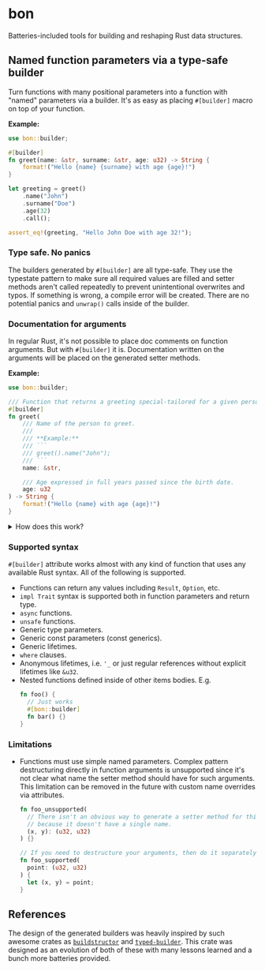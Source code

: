 # bon

Batteries-included tools for building and reshaping Rust data structures.

## Named function parameters via a type-safe builder

Turn functions with many positional parameters into a function with "named" parameters via a builder. It's as easy as placing `#[builder]` macro on top of your function.

**Example:**

```rust
use bon::builder;

#[builder]
fn greet(name: &str, surname: &str, age: u32) -> String {
    format!("Hello {name} {surname} with age {age}!")
}

let greeting = greet()
    .name("John")
    .surname("Doe")
    .age(32)
    .call();

assert_eq!(greeting, "Hello John Doe with age 32!");
```

### Type safe. No panics

The builders generated by `#[builder]` are all type-safe. They use the typestate pattern to make sure all required values are filled and setter methods aren't called repeatedly to prevent unintentional overwrites and typos. If something is wrong, a compile error will be created. There are no potential panics and `unwrap()` calls inside of the builder.

### Documentation for arguments

In regular Rust, it's not possible to place doc comments on function arguments. But with `#[builder]` it is. Documentation written on the arguments will be placed on the generated setter methods.

**Example:**

```rust
use bon::builder;

/// Function that returns a greeting special-tailored for a given person
#[builder]
fn greet(
    /// Name of the person to greet.
    ///
    /// **Example:**
    /// ```
    /// greet().name("John");
    /// ```
    name: &str,

    /// Age expressed in full years passed since the birth date.
    age: u32
) -> String {
    format!("Hello {name} with age {age}!")
}
```

<details>
<summary>How does this work?</summary>

This works because Rust compiler checks for invalid placement of `#[doc = ...]` attributes only after the macro expansion stage. `#[builder]` makes sure to remove the docs from the function's arguments in the expanded code, and instead moves them to the docs on setter methods.

</details>

### Supported syntax

`#[builder]` attribute works almost with any kind of function that uses any available Rust syntax.
All of the following is supported.

- Functions can return any values including `Result`, `Option`, etc.
- `impl Trait` syntax is supported both in function parameters and return type.
- `async` functions.
- `unsafe` functions.
- Generic type parameters.
- Generic const parameters (const generics).
- Generic lifetimes.
- `where` clauses.
- Anonymous lifetimes, i.e. `'_` or just regular references without explicit lifetimes like `&u32`.
- Nested functions defined inside of other items bodies. E.g.
  ```rust
  fn foo() {
    // Just works
    #[bon::builder]
    fn bar() {}
  }
  ```

### Limitations

- Functions must use simple named parameters. Complex pattern destructuring directly in function arguments is unsupported since it's not clear what name the setter method should have for such arguments. This limitation can be removed in the future with custom name overrides via attributes.
  ```rust
  fn foo_unsupported(
    // There isn't an obvious way to generate a setter method for this function parameter
    // because it doesn't have a single name.
    (x, y): (u32, u32)
  ) {}

  // If you need to destructure your arguments, then do it separately in the function body
  fn foo_supported(
    point: (u32, u32)
  ) {
    let (x, y) = point;
  }
  ```

## References

The design of the generated builders was heavily inspired by such awesome crates as [`buildstructor`](https://docs.rs/buildstructor) and [`typed-builder`](https://docs.rs/typed-builder). This crate was designed as an evolution of both of these with many lessons learned and a bunch more batteries provided.
